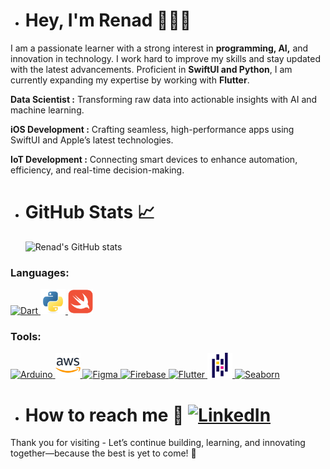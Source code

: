 - # Hey, I'm Renad 👩🏻‍💻 
I am a passionate learner with a strong interest in **programming, AI,** and innovation in technology. I work hard to improve my skills and stay updated with the latest advancements. Proficient in **SwiftUI and Python**, I am currently expanding my expertise by working with **Flutter**.</h3>


**Data Scientist :** 
Transforming raw data into actionable insights with AI and machine learning.

**iOS Development :**
Crafting seamless, high-performance apps using SwiftUI and Apple’s latest technologies.

**IoT Development :**
 Connecting smart devices to enhance automation, efficiency, and real-time decision-making.



- # GitHub Stats 📈 
  ![Renad's GitHub stats](https://github-readme-stats.vercel.app/api?username=Reenad95&show_icons=true&hide_title=true&count_private=true&hide=prs)


<h3 align="left">Languages:</h3>
<p align="left">
  <a href="https://dart.dev" target="_blank" rel="noreferrer">
    <img src="https://www.vectorlogo.zone/logos/dartlang/dartlang-icon.svg" alt="Dart" width="40" height="40"/>
  </a>
  <a href="https://www.python.org" target="_blank" rel="noreferrer">
    <img src="https://raw.githubusercontent.com/devicons/devicon/master/icons/python/python-original.svg" alt="Python" width="40" height="40"/>
  </a>
  <a href="https://developer.apple.com/swift/" target="_blank" rel="noreferrer">
    <img src="https://raw.githubusercontent.com/devicons/devicon/master/icons/swift/swift-original.svg" alt="Swift" width="40" height="40"/>
  </a>
</p>

<h3 align="left">Tools:</h3>
<p align="left">
  <a href="https://www.arduino.cc/" target="_blank" rel="noreferrer">
    <img src="https://cdn.worldvectorlogo.com/logos/arduino-1.svg" alt="Arduino" width="40" height="40"/>
  </a>
  <a href="https://aws.amazon.com" target="_blank" rel="noreferrer">
    <img src="https://raw.githubusercontent.com/devicons/devicon/master/icons/amazonwebservices/amazonwebservices-original-wordmark.svg" alt="AWS" width="40" height="40"/>
  </a>
  <a href="https://www.figma.com/" target="_blank" rel="noreferrer">
    <img src="https://www.vectorlogo.zone/logos/figma/figma-icon.svg" alt="Figma" width="40" height="40"/>
  </a>
  <a href="https://firebase.google.com/" target="_blank" rel="noreferrer">
    <img src="https://www.vectorlogo.zone/logos/firebase/firebase-icon.svg" alt="Firebase" width="40" height="40"/>
  </a>
  <a href="https://flutter.dev" target="_blank" rel="noreferrer">
    <img src="https://www.vectorlogo.zone/logos/flutterio/flutterio-icon.svg" alt="Flutter" width="40" height="40"/>
  </a>
  <a href="https://pandas.pydata.org/" target="_blank" rel="noreferrer">
    <img src="https://raw.githubusercontent.com/devicons/devicon/2ae2a900d2f041da66e950e4d48052658d850630/icons/pandas/pandas-original.svg" alt="Pandas" width="40" height="40"/>
  </a>
  <a href="https://seaborn.pydata.org/" target="_blank" rel="noreferrer">
    <img src="https://seaborn.pydata.org/_images/logo-mark-lightbg.svg" alt="Seaborn" width="40" height="40"/>
  </a>
</p>



- # How to reach me 💬 [![LinkedIn](https://img.shields.io/badge/LinkedIn-Connect-blue?style=for-the-badge&logo=linkedin)](https://www.linkedin.com/in/renad-alfurayhi-938abb263/)

Thank you for visiting - Let’s continue building, learning, and innovating together—because the best is yet to come! 🚀

<!---
Reenad95/Reenad95 is a ✨ special ✨ repository because its `README.md` (this file) appears on your GitHub profile.
You can click the Preview link to take a look at your changes.
--->
